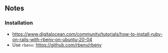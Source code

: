 ## Notes
### Installation
- https://www.digitalocean.com/community/tutorials/how-to-install-ruby-on-rails-with-rbenv-on-ubuntu-20-04
- Use `rbenv`: https://github.com/rbenv/rbenv

